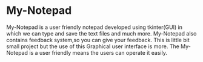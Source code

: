 # My-Notepad
My-Notepad is a user friendly notepad developed using tkinter(GUI) in which we can type and save the text files and much more. My-Notepad also contains feedback system,so you can give your feedback. This is little bit small project but the use of this Graphical user interface is more. The My-Notepad is a user friendly means the users can operate it easily.
